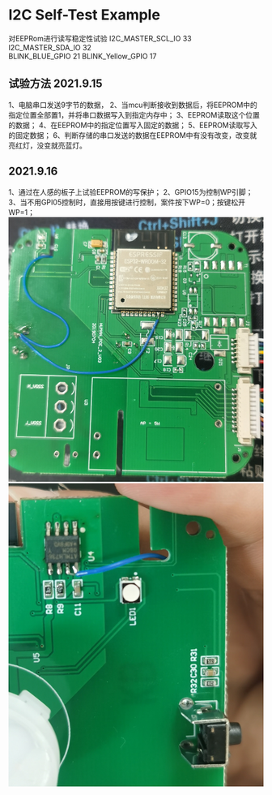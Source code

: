 # I2C Self-Test Example 
对EEPRom进行读写稳定性试验
I2C_MASTER_SCL_IO 33    
I2C_MASTER_SDA_IO 32     
BLINK_BLUE_GPIO 21
BLINK_Yellow_GPIO 17

## 试验方法 2021.9.15
1、电脑串口发送9字节的数据，
2、当mcu判断接收到数据后，将EEPROM中的指定位置全部置1，并将串口数据写入到指定内存中；
3、EEPROM读取这个位置的数据；
4、在EEPROM中的指定位置写入固定的数据；
5、EEPROM读取写入的固定数据；
6、判断存储的串口发送的数据在EEPROM中有没有改变，改变就亮红灯，没变就亮蓝灯。

## 2021.9.16 
1、通过在人感的板子上试验EEPROM的写保护；
2、GPIO15为控制WP引脚；
3、当不用GPI05控制时，直接用按键进行控制，案件按下WP=0；按键松开WP=1；
![image](https://github.com/weisen2021/i2c_self_test/blob/master/IMG_my/IMG_20210916_110602.jpg)
![image](https://github.com/weisen2021/i2c_self_test/blob/master/IMG_my/IMG_20210916_110616.jpg)
